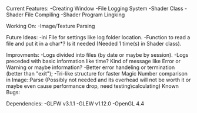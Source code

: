 Current Features:
	-Creating Window
	-File Logging System
	-Shader Class
	-Shader File Compiling
	-Shader Program Lingking
	
Working On:
	-Image/Texture Parsing

Future Ideas:
	-ini File for settings like log folder location.
	-Function to read a file and put it in a char*? Is it needed (Needed 1 time(s) in Shader class).

Improvments:
	-Logs divided into files (by date or maybe by session).
	-Logs preceded with basic information like time? Kind of message like Error or Warning or maybe information?
	-Better error handeling or termination (better than "exit");
	-Tri-like structure for faster Magic Number comparison in Image::Parse (Possibly not needed and its overhead will not be worth it or maybe even cause performance drop, need testing\calculating)
Known Bugs:

Dependencies:
	-GLFW v3.1.1
	-GLEW v1.12.0
	-OpenGL 4.4